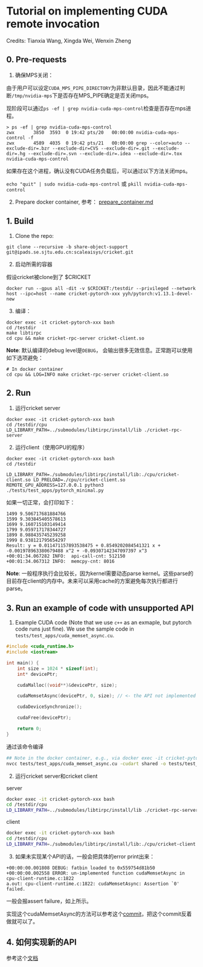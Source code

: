 # Tutorial on implementing CUDA remote invocation 

Credits: Tianxia Wang, Xingda Wei, Wenxin Zheng 


## 0. Pre-requests

1. 确保MPS关闭：

由于用户可以设定`CUDA_MPS_PIPE_DIRECTORY`为非默认目录，因此不能通过判断`/tmp/nvidia-mps`下是否存在MPS_PIPE确定是否关闭mps。

现阶段可以通过`ps -ef | grep nvidia-cuda-mps-control`检查是否存在mps进程。

```
> ps -ef | grep nvidia-cuda-mps-control
zwx       3850  3593  0 19:42 pts/20   00:00:00 nvidia-cuda-mps-control -f
zwx       4589  4035  0 19:42 pts/21   00:00:00 grep --color=auto --exclude-dir=.bzr --exclude-dir=CVS --exclude-dir=.git --exclude-dir=.hg --exclude-dir=.svn --exclude-dir=.idea --exclude-dir=.tox nvidia-cuda-mps-control
```
如果存在这个进程，确认没有CUDA任务负载后，可以通过以下方法关闭mps。

`echo "quit" | sudo nvidia-cuda-mps-control` 或 `pkill nvidia-cuda-mps-control`

2. Prepare docker container, 参考： [prepare_container.md](prepare_container.md) 

## 1. Build 

1. Clone the repo:

```
git clone --recursive -b share-object-support  git@ipads.se.sjtu.edu.cn:scaleaisys/cricket.git
```

2. 启动所需的容器

假设cricket被clone到了 $CRICKET

```
docker run --gpus all -dit -v $CRICKET:/testdir --privileged --network host --ipc=host --name cricket-pytorch-xxx yyh/pytorch:v1.13.1-devel-new
```

3. 编译：

```
docker exec -it cricket-pytorch-xxx bash
cd /testdir
make libtirpc
cd cpu && make cricket-rpc-server cricket-client.so
```

**Note**: 默认编译的debug level是`DEBUG`， 会输出很多无效信息。正常跑可以使用如下选项避免：

```
# In docker container 
cd cpu && LOG=INFO make cricket-rpc-server cricket-client.so
```

## 2. Run 

1. 运行cricket server

```
docker exec -it cricket-pytorch-xxx bash
cd /testdir/cpu
LD_LIBRARY_PATH=../submodules/libtirpc/install/lib ./cricket-rpc-server
```

2. 运行client（使用GPU的程序）

```
docker exec -it cricket-pytorch-xxx bash
cd /testdir

LD_LIBRARY_PATH=./submodules/libtirpc/install/lib:./cpu/cricket-client.so LD_PRELOAD=./cpu/cricket-client.so REMOTE_GPU_ADDRESS=127.0.0.1 python3 ./tests/test_apps/pytorch_minimal.py
```

如果一切正常，会打印如下：

```
1499 9.506717681884766
1599 9.303845405578613
1699 9.160715103149414
1799 9.059717178344727
1899 8.988435745239258
1999 8.938121795654297
Result: y = 0.011471157893538475 + 0.8549202084541321 x + -0.001978963380679488 x^2 + -0.09307142347097397 x^3
+00:01:34.067282 INFO:	api-call-cnt: 512150
+00:01:34.067312 INFO:	memcpy-cnt: 8016
```



**Note**: 一般程序执行会比较长，因为kernel需要动态parse kernel。这些parse的目前存在client的内存中。未来可以采用cache的方案避免每次执行都进行parse。



## 3. Run an example of code with unsupported API

1. Example CUDA code (Note that we use `c++` as an exmaple, but pytorch code runs just fine).  We use the sample code in `tests/test_apps/cuda_memset_async.cu`. 

```c
#include <cuda_runtime.h>
#include <iostream>

int main() {
    int size = 1024 * sizeof(int);
    int* devicePtr;

    cudaMalloc((void**)&devicePtr, size);

    cudaMemsetAsync(devicePtr, 0, size); // <- the API not implemented

    cudaDeviceSynchronize();

    cudaFree(devicePtr);

    return 0;
}
```



通过该命令编译

```bash
## Note in the docker container, e.g., via docker exec -it cricket-pytorch-xxx bash
nvcc tests/test_apps/cuda_memset_async.cu -cudart shared -o tests/test_apps/a.out
```

2. 运行cricket server和cricket client

server

```bash
docker exec -it cricket-pytorch-xxx bash
cd /testdir/cpu
LD_LIBRARY_PATH=../submodules/libtirpc/install/lib ./cricket-rpc-server
```

client

```bash
docker exec -it cricket-pytorch-xxx bash
cd /testdir/cpu
LD_LIBRARY_PATH=./submodules/libtirpc/install/lib:./cpu/cricket-client.so  LD_PRELOAD=./cpu/cricket-client.so REMOTE_GPU_ADDRESS=127.0.0.1 ./tests/test_apps/a.out
```

3. 如果未实现某个API的话，一般会把具体的error print出来：

```
+00:00:00.001808 DEBUG:	fatbin loaded to 0x559754d81b50
+00:00:00.002558 ERROR: un-implemented function cudaMemsetAsync	in cpu-client-runtime.c:1822
a.out: cpu-client-runtime.c:1822: cudaMemsetAsync: Assertion `0' failed.
```

一般会报assert failure，如上所示。

实现这个cudaMemsetAsync的方法可以参考这个[commit](https://ipads.se.sjtu.edu.cn:1312/scaleaisys/cricket/-/commit/4dc9a9d39db6b996d2c01cb07d0285a58a73298f)，把这个commit反着做就可以了。

## 4. 如何实现新的API

参考这个[文档](https://ipads.se.sjtu.edu.cn:1312/scaleaisys/cricket/-/blob/share-object-support/docs/how_to_add_support_cuda_calls.md)
